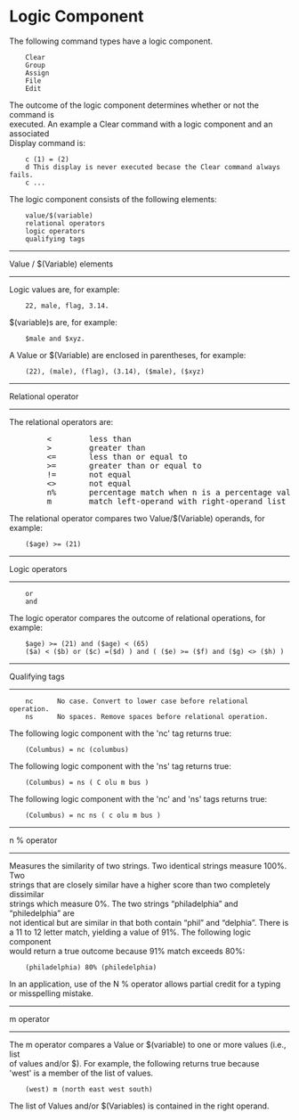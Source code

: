 <h1>Logic Component</h1>

<p>The following command types have a logic component.  </p>

<pre><code>    Clear
    Group
    Assign
    File
    Edit
</code></pre>

<p>The outcome of the logic component determines whether or not the command is <br />
executed.  An example a Clear command with a logic component and an associated <br />
Display command is:  </p>

<pre><code>    c (1) = (2)  
    d This display is never executed becase the Clear command always fails.  
    c ...
</code></pre>

<p>The logic component consists of the following elements:  </p>

<pre><code>    value/$(variable)  
    relational operators  
    logic operators  
    qualifying tags
</code></pre>

<hr />

<p>Value / $(Variable) elements  </p>

<hr />

<p>Logic values are, for example:   </p>

<pre><code>    22, male, flag, 3.14.
</code></pre>

<p>$(variable)s are, for example:    </p>

<pre><code>    $male and $xyz.
</code></pre>

<p>A Value or $(Variable) are enclosed in parentheses, for example:   </p>

<pre><code>    (22), (male), (flag), (3.14), ($male), ($xyz)
</code></pre>

<hr />

<p>Relational operator</p>

<hr />

<p>The relational operators are:</p>

<pre>
        <        less than
        >        greater than
        <=       less than or equal to
        >=       greater than or equal to
        !=       not equal
        <>       not equal
        n%       percentage match when n is a percentage value (see explanation below)
        m        match left-operand with right-operand list of items. (see explanation below)
</pre>

<p>The relational operator compares two Value/$(Variable) operands, for example:  </p>

<pre><code>    ($age) &gt;= (21)
</code></pre>

<hr />

<p>Logic operators </p>

<hr />

<pre><code>    or
    and
</code></pre>

<p>The logic operator compares the outcome of relational operations, for example:</p>

<pre><code>    $age) &gt;= (21) and ($age) &lt; (65)
    ($a) &lt; ($b) or ($c) =($d) ) and ( ($e) &gt;= ($f) and ($g) &lt;&gt; ($h) )
</code></pre>

<hr />

<p>Qualifying tags</p>

<hr />

<pre><code>    nc      No case. Convert to lower case before relational operation.
    ns      No spaces. Remove spaces before relational operation.
</code></pre>

<p>The following logic component with the 'nc' tag returns true:  </p>

<pre><code>    (Columbus) = nc (columbus)
</code></pre>

<p>The following logic component with the 'ns' tag returns true:  </p>

<pre><code>    (Columbus) = ns ( C olu m bus )
</code></pre>

<p>The following logic component with the 'nc' and 'ns' tags returns true:  </p>

<pre><code>    (Columbus) = nc ns ( c olu m bus )
</code></pre>

<hr />

<p>n % operator   </p>

<hr />

<p>Measures the similarity of two strings. Two identical strings measure 100%. Two <br />
strings that are closely similar have a higher score than two completely dissimilar <br />
strings which measure 0%.  The two strings “philadelphia” and “philedelphia” are <br />
not identical but are similar in that both contain “phil” and “delphia”. There is <br />
a 11 to 12 letter match, yielding a value of 91%. The following logic component <br />
would return a true outcome because 91% match exceeds 80%:  </p>

<pre><code>    (philadelphia) 80% (philedelphia)
</code></pre>

<p>In an application, use of the N % operator allows partial credit  for a typing <br />
or misspelling mistake.   </p>

<hr />

<p>m operator   </p>

<hr />

<p>The m operator compares a Value or $(variable) to one or more values (i.e., list <br />
of values and/or $<variables>).  For example, the following returns true because <br />
'west' is a member of the list of values.  </p>

<pre><code>    (west) m (north east west south)
</code></pre>

<p>The list of Values and/or $(Variables) is contained in the right operand.  </p>
